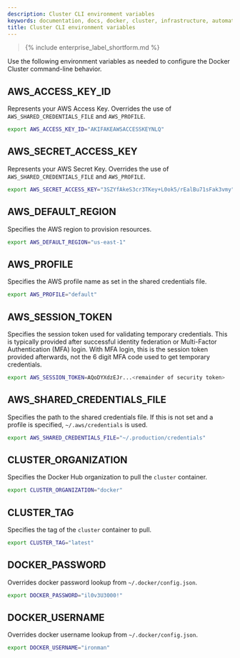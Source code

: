 ```yaml
---
description: Cluster CLI environment variables
keywords: documentation, docs, docker, cluster, infrastructure, automation
title: Cluster CLI environment variables
---
```


>{% include enterprise_label_shortform.md %}

Use the following environment variables as needed to configure the Docker Cluster command-line behavior.

## AWS\_ACCESS\_KEY\_ID
Represents your AWS Access Key. Overrides the use of `AWS_SHARED_CREDENTIALS_FILE` and `AWS_PROFILE`.

```bash
export AWS_ACCESS_KEY_ID="AKIFAKEAWSACCESSKEYNLQ"
```

## AWS\_SECRET\_ACCESS\_KEY
Represents your AWS Secret Key. Overrides the use of `AWS_SHARED_CREDENTIALS_FILE` and `AWS_PROFILE`.
```bash
export AWS_SECRET_ACCESS_KEY="3SZYfAkeS3cr3TKey+L0ok5/rEalBu71sFak3vmy"
```

## AWS\_DEFAULT\_REGION
Specifies the AWS region to provision resources.
```bash
export AWS_DEFAULT_REGION="us-east-1"
```

## AWS\_PROFILE
Specifies the AWS profile name as set in the shared credentials file.
```bash
export AWS_PROFILE="default"
```
## AWS\_SESSION\_TOKEN
Specifies the session token used for validating temporary credentials. This is typically provided after 
successful identity federation or Multi-Factor Authentication (MFA) login. With MFA login, this is the 
session token provided afterwards, not the 6 digit MFA code used to get temporary credentials.
```bash
export AWS_SESSION_TOKEN=AQoDYXdzEJr...<remainder of security token>
```
## AWS\_SHARED\_CREDENTIALS\_FILE
Specifies the path to the shared credentials file. If this is not set and a profile is specified, `~/.aws/credentials` 
is used.

```bash
export AWS_SHARED_CREDENTIALS_FILE="~/.production/credentials"
```

## CLUSTER\_ORGANIZATION
Specifies the Docker Hub organization to pull the `cluster` container.

```bash
export CLUSTER_ORGANIZATION="docker"
```

## CLUSTER\_TAG
Specifies the tag of the `cluster` container to pull.

```bash
export CLUSTER_TAG="latest"
```

## DOCKER\_PASSWORD
Overrides docker password lookup from `~/.docker/config.json`.

```bash
export DOCKER_PASSWORD="il0v3U3000!"
```
## DOCKER\_USERNAME
Overrides docker username lookup from `~/.docker/config.json`.

```bash
export DOCKER_USERNAME="ironman"
```
